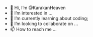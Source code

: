 - 👋 Hi, I’m @KarakanHeaven
- 👀 I’m interested in ...
- 🌱 I’m currently learning about coding;
- 💞️ I’m looking to collaborate on ...
- 📫 How to reach me ...

<!---
KarakanHeaven/KarakanHeaven is a ✨ special ✨ repository because its `README.md` (this file) appears on your GitHub profile.
You can click the Preview link to take a look at your changes.
--->
